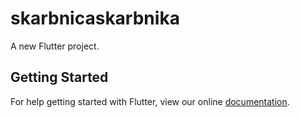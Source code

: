 # skarbnicaskarbnika

A new Flutter project.

## Getting Started

For help getting started with Flutter, view our online
[documentation](https://flutter.io/).
